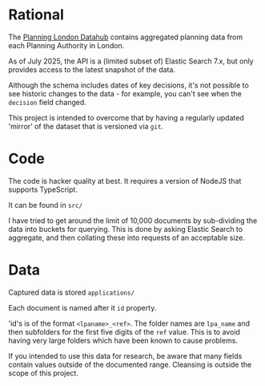 # Rational

The [Planning London Datahub][PLD] contains aggregated planning data from each Planning Authority in London.

As of July 2025, the  API is a (limited subset of) Elastic Search 7.x, but only provides access to the latest snapshot of the data.

Although the schema includes dates of key decisions, it's not possible to see historic changes to the data - for example, you can't see when the `decision` field changed.

This project is intended to overcome that by having a regularly updated 'mirror' of the dataset that is versioned via `git`. 

# Code

The code is hacker quality at best. It requires a version of NodeJS that supports TypeScript.

It can be found in `src/`

I have tried to get around the limit of 10,000 documents by sub-dividing the data into buckets for querying. This is done by asking Elastic Search to aggregate, and then collating these into requests of an acceptable size. 

# Data

Captured data is stored `applications/` 

Each document is named after it `id` property. 

'id's is of the format `<lpaname>_<ref>`. The folder names are `lpa_name` and then subfolders for the first five digits of the `ref` value. This is to avoid having very large folders which have been known to cause problems.

If you intended to use this data for research, be aware that many fields contain values outside of the documented range. Cleansing is outside the scope of this project.


[PLD]: https://www.london.gov.uk/programmes-strategies/planning/digital-planning/planning-london-datahub?ac-60574=60566